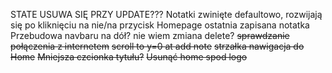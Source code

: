 STATE USUWA SIĘ PRZY UPDATE???
Notatki zwinięte defaultowo, rozwijają się po kliknięciu na nie/na przycisk
Homepage ostatnia zapisana notatka
Przebudowa navbaru na dół?
nie wiem zmiana delete?
~~sprawdzanie połączenia z internetem~~
~~scroll to y=0 at add note~~
~~strzałka nawigacja do Home~~
~~Mniejsza czcionka tytułu?~~
~~Usunąć home spod logo~~

